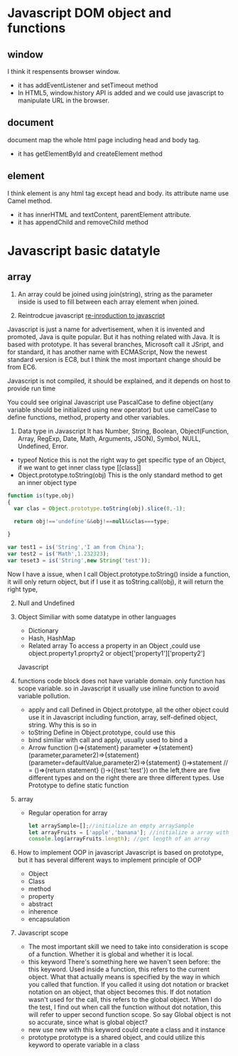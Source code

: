 # Javascript DOM object and functions
## window

I think it respensents browser window.
   - it has addEventListener and setTimeout method
   - In HTML5, window.history API is added and we could use javascript to manipulate URL in the browser.

## document

document map the whole html page including head and body tag.
   - it has getElementById and createElement method
## element

I think element is any html tag except head and body. its attribute name use Camel method.
   - it has innerHTML and textContent, parentElement attribute.
   -  it has appendChild and removeChild method


# Javascript basic datatyle
## array
1. An array could be joined using join(string), string as the parameter inside is used to fill between each array element when joined.


2. Reintrodcue javascript
[re-inroduction to javascript](https://developer.mozilla.org/zh-CN/docs/Web/JavaScript/A_re-introduction_to_JavaScript)

Javascript is just a name for advertisement, when it is invented and promoted, Java is quite popular. But it has nothing related with Java. It is based with prototype. It has several branches, Microsoft call it JSript, and for standard, it has another name with ECMAScript, Now the newest standard version is EC8, but
I think the most important change should be from EC6.

Javascript is not compiled, it should be explained, and it depends on host to provide run time

You could see original Javascript use PascalCase to define object(any variable should be initialized using new operator) but use camelCase to define functions, method, property and other variables.

1. Data type in Javascript
 It has Number, String, Boolean, Object(Function, Array, RegExp, Date, Math, Arguments, JSON), Symbol, NULL, Undefined, Error.

  * typeof
  Notice this is not the right way to get specific type of an Object, if we want to get inner class type [[class]]
  * Object.prototype.toString(obj)
  This is the only standard method to get an inner object type
  ```javascript
  function is(type,obj)
  {
    var clas = Object.prototype.toString(obj).slice(8,-1);

    return obj!=='undefine'&&obj!==null&&clas===type;

  }

  var test1 = is('String','I am from China');
  var test2 = is('Math',1.232323);
  var teset3 = is('String',new String('test'));
  ```
  Now I have a issue, when I call Object.prototype.toString() inside a function, it will only return object, but if I use it as toString.call(obj), it will return the right type,

 2. Null and Undefined

 3. Object
    Similiar with some datatype in other languages
    * Dictionary
    * Hash, HashMap
    * Related array
    To access a property in an Object ,could use object.property1.proprty2 or object['property1']['property2']

    Javascript  
  4. functions
     code block does not have variable domain. only function has scope variable. so in Javascript it usually use inline function to avoid variable pollution.
     * apply and call
      Defined in Object.prototype, all the other object could use it in Javascript including function, array, self-defined object, string. Why this is so in
      * toString
      Define in Object.prototype, could use this
      * bind
      similiar with call and apply, usually used to bind a
      * Arrow function
      ()=>{statement}
      parameter =>{statement}
      (parameter,parameter2)=>{statement}
      (parameter=defaultValue,parameter2)=>{statement}
      ()=>statement // = ()=>{return statement}
      ()->({test:'test'})
      on the left,there are five different types and on the right there are three different types.
     Use Prototype to define static function
  5. array
     * Regular operation for array
       ```javascript
       let arraySample=[];//initialize an empty arraySample
       let arrayFruits = ['apple','banana']; //initialize a array with some fruits
       console.log(arrayFruits.length); //get length of an array

       ```
  6. How to implement OOP in javascript
     Javascript is based on prototype, but it has several different ways to implement principle of OOP
     * Object
     * Class
     * method
     * property
     * abstract
     * inherence
     * encapsulation

  7. Javascript scope
     * The most important skill we need to take into consideration is scope of a function. Whether it is global and whether it is local.
     * this keyword
       There's something here we haven't seen before: the this keyword. Used inside a function, this refers to the current object. What that actually means is specified by the way in which you called that function. If you called it using dot notation or bracket notation on an object, that object becomes this. If dot notation wasn't used for the call, this refers to the global object. When I do the test, I find out when call the function without dot notation, this will refer to upper second function scope. So say Global object is not so accurate, since what is global object?
     * new
       use new with this keyword could create a class and it instance
     * prototype
       prototype is a shared object, and could utilize this keyword to operate variable in a class
